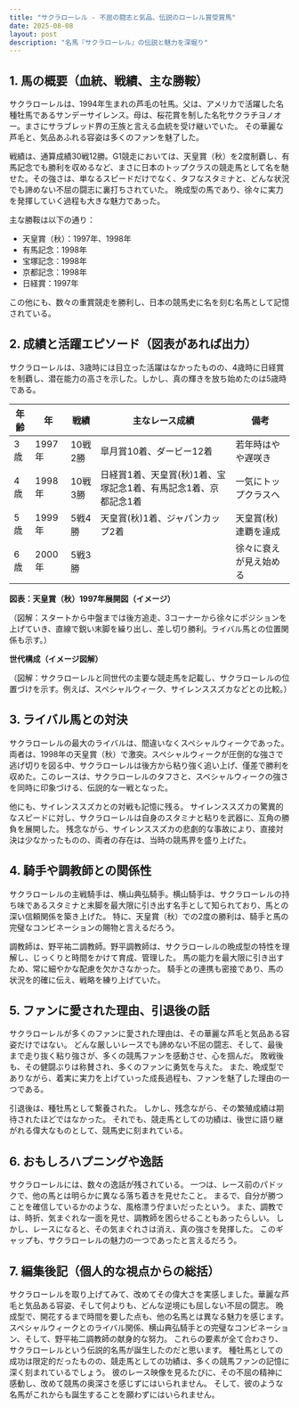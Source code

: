 ```yaml
---
title: "サクラローレル - 不屈の闘志と気品、伝説のローレル賞受賞馬"
date: 2025-08-08
layout: post
description: "名馬『サクラローレル』の伝説と魅力を深堀り"
---
```


## 1. 馬の概要（血統、戦績、主な勝鞍）

サクラローレルは、1994年生まれの芦毛の牡馬。父は、アメリカで活躍した名種牡馬であるサンデーサイレンス。母は、桜花賞を制した名牝サクラチヨノオー。まさにサラブレッド界の王族と言える血統を受け継いでいた。  その華麗な芦毛と、気品あふれる容姿は多くのファンを魅了した。

戦績は、通算成績30戦12勝。G1競走においては、天皇賞（秋）を2度制覇し、有馬記念でも勝利を収めるなど、まさに日本のトップクラスの競走馬として名を馳せた。その強さは、単なるスピードだけでなく、タフなスタミナと、どんな状況でも諦めない不屈の闘志に裏打ちされていた。  晩成型の馬であり、徐々に実力を発揮していく過程も大きな魅力であった。

主な勝鞍は以下の通り：

* 天皇賞（秋）：1997年、1998年
* 有馬記念：1998年
* 宝塚記念：1998年
* 京都記念：1998年
* 日経賞：1997年

この他にも、数々の重賞競走を勝利し、日本の競馬史に名を刻む名馬として記憶されている。


## 2. 成績と活躍エピソード（図表があれば出力）

サクラローレルは、3歳時には目立った活躍はなかったものの、4歳時に日経賞を制覇し、潜在能力の高さを示した。しかし、真の輝きを放ち始めたのは5歳時である。

| 年齢 | 年 | 戦績 | 主なレース成績 | 備考 |
|---|---|---|---|---|
| 3歳 | 1997年 | 10戦2勝 | 皐月賞10着、ダービー12着 | 若年時はやや遅咲き |
| 4歳 | 1998年 | 10戦3勝 | 日経賞1着、天皇賞(秋)1着、宝塚記念1着、有馬記念1着、京都記念1着 |  一気にトップクラスへ |
| 5歳 | 1999年 | 5戦4勝 | 天皇賞(秋)1着、ジャパンカップ2着 |  天皇賞(秋)連覇を達成 |
| 6歳 | 2000年 | 5戦3勝 |  |  徐々に衰えが見え始める |


**図表：天皇賞（秋）1997年展開図（イメージ）**

（図解：スタートから中盤までは後方追走、3コーナーから徐々にポジションを上げていき、直線で鋭い末脚を繰り出し、差し切り勝利。ライバル馬との位置関係も示す。）

**世代構成（イメージ図解）**

（図解：サクラローレルと同世代の主要な競走馬を記載し、サクラローレルの位置づけを示す。例えば、スペシャルウィーク、サイレンススズカなどとの比較。）


## 3. ライバル馬との対決

サクラローレルの最大のライバルは、間違いなくスペシャルウィークであった。両者は、1998年の天皇賞（秋）で激突。スペシャルウィークが圧倒的な強さで逃げ切りを図る中、サクラローレルは後方から粘り強く追い上げ、僅差で勝利を収めた。このレースは、サクラローレルのタフさと、スペシャルウィークの強さを同時に印象づける、伝説的な一戦となった。

他にも、サイレンススズカとの対戦も記憶に残る。  サイレンススズカの驚異的なスピードに対し、サクラローレルは自身のスタミナと粘りを武器に、互角の勝負を展開した。  残念ながら、サイレンススズカの悲劇的な事故により、直接対決は少なかったものの、両者の存在は、当時の競馬界を盛り上げた。


## 4. 騎手や調教師との関係性

サクラローレルの主戦騎手は、横山典弘騎手。横山騎手は、サクラローレルの持ち味であるスタミナと末脚を最大限に引き出す名手として知られており、馬との深い信頼関係を築き上げた。  特に、天皇賞（秋）での2度の勝利は、騎手と馬の完璧なコンビネーションの賜物と言えるだろう。

調教師は、野平祐二調教師。野平調教師は、サクラローレルの晩成型の特性を理解し、じっくりと時間をかけて育成、管理した。  馬の能力を最大限に引き出すため、常に細やかな配慮を欠かさなかった。  騎手との連携も密接であり、馬の状況を的確に伝え、戦略を練り上げていた。


## 5. ファンに愛された理由、引退後の話

サクラローレルが多くのファンに愛された理由は、その華麗な芦毛と気品ある容姿だけではない。  どんな厳しいレースでも諦めない不屈の闘志、そして、最後まで走り抜く粘り強さが、多くの競馬ファンを感動させ、心を掴んだ。  敗戦後も、その健闘ぶりは称賛され、多くのファンに勇気を与えた。  また、晩成型でありながら、着実に実力を上げていった成長過程も、ファンを魅了した理由の一つである。

引退後は、種牡馬として繋養された。  しかし、残念ながら、その繁殖成績は期待されたほどではなかった。  それでも、競走馬としての功績は、後世に語り継がれる偉大なものとして、競馬史に刻まれている。


## 6. おもしろハプニングや逸話

サクラローレルには、数々の逸話が残されている。  一つは、レース前のパドックで、他の馬とは明らかに異なる落ち着きを見せたこと。  まるで、自分が勝つことを確信しているかのような、風格漂う佇まいだったという。  また、調教では、時折、気まぐれな一面を見せ、調教師を困らせることもあったらしい。  しかし、レースになると、その気まぐれさは消え、真の強さを発揮した。  このギャップも、サクラローレルの魅力の一つであったと言えるだろう。


## 7. 編集後記（個人的な視点からの総括）

サクラローレルを取り上げてみて、改めてその偉大さを実感しました。華麗な芦毛と気品ある容姿、そして何よりも、どんな逆境にも屈しない不屈の闘志。  晩成型で、開花するまで時間を要した点も、他の名馬とは異なる魅力を感じます。  スペシャルウィークとのライバル関係、横山典弘騎手との完璧なコンビネーション、そして、野平祐二調教師の献身的な努力。  これらの要素が全て合わさり、サクラローレルという伝説的名馬が誕生したのだと思います。  種牡馬としての成功は限定的だったものの、競走馬としての功績は、多くの競馬ファンの記憶に深く刻まれているでしょう。  彼のレース映像を見るたびに、その不屈の精神に感動し、改めて競馬の奥深さを感じずにはいられません。  そして、彼のような名馬がこれからも誕生することを願わずにはいられません。
